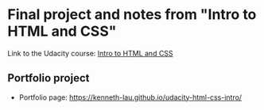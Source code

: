 # Final project and notes from "Intro to HTML and CSS"

Link to the Udacity course: [Intro to HTML and CSS](https://www.udacity.com/course/intro-to-html-and-css--ud304)

## Portfolio project 

- Portfolio page: https://kenneth-lau.github.io/udacity-html-css-intro/